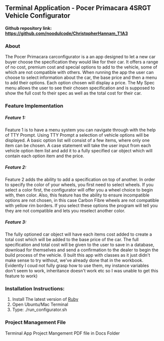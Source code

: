 ## Terminal Application - Pocer Primacara 4SRGT Vehicle Configurator

#### Github repository link: https://github.com/noodulcode/ChristopherHannam_T1A3

### About
The Pocer Primacara carconfigurator is a an app designed to let a new car buyer choose the specification they would like for their car. It offers a range of no cost, premium cost and special options to add to the vehicle, some of which are not compatible with others. When running the app the user can choose to select information about the car, the base price and then a menu to add their options. Each option chosen will display a price. The My Spec menu allows the user to see their chosen specification and is supposed to show the full cost fo their spec as well as the total cost for their car.

### Feature Implementation

##### Feature 1:  
Feature 1 is to have a menu system you can navigate through with the help of TTY Prompt. 
Using TTY Prompt a selection of vehicle options will be displayed. A basic option list will consist of a few items, where only one item can be chosen. A case statement will take the user input from each vehicle option item list and add it to a fully specified car object which will contain each option item and the price. 


##### Feature 2:
Feature 2 adds the ability to add a specification on top of another. In order to specify the color of your wheels, you first need to select wheels. If you select a color first, the configurator will offer you a wheel choice to begin with, then color. Also, this feature has the ability to ensure incompatible options are not chosen, in this case Carbon Fibre wheels are not compatible with yellow rim borders. If you select these options the program will tell you they are not compatible and lets you reselect another color. 


##### Feature 3:
The fully optioned car object will have each items cost added to create a total cost which will be added to the base price of the car. The full specification and total cost will be given to the user to save in a database, download for themselves and send a confirmation to the dealer to begin the build process of the vehicle.
(I built this app with classes as it just didn't make sense to try without, we've already done that in the workbook. Evidently I coud not fully grasp how to use them, my instance variables don't seem to work, inheritance doesn't work etc so I was unable to get this feature to work)


### Installation Instructions:

1. Install The latest version of [Ruby](https://www.ruby-lang.org/en/documentation/installation/)
2. Open Ubuntu/Mac Terminal
3. Type: ./run_configurator.sh


### Project Management File

Terminal App Project Mangement PDF file in Docs Folder

